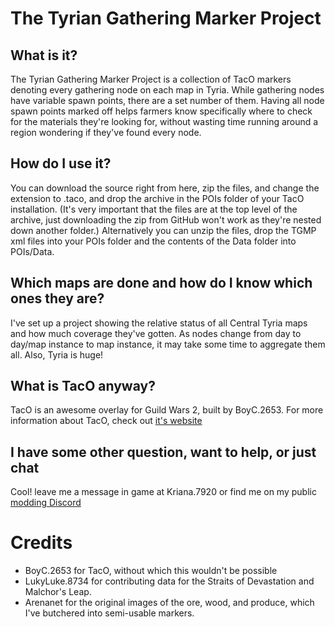 # The Tyrian Gathering Marker Project

## What is it?
The Tyrian Gathering Marker Project is a collection of TacO markers denoting every gathering node on each map in Tyria. While gathering nodes have variable spawn points, there are a set number of them. Having all node spawn points marked off helps farmers know specifically where to check for the materials they're looking for, without wasting time running around a region wondering if they've found every node.

## How do I use it?
You can download the source right from here, zip the files, and change the extension to .taco, and drop the archive in the POIs folder of your TacO installation. (It's very important that the files are at the top level of the archive, just downloading the zip from GitHub won't work as they're nested down another folder.) Alternatively you can unzip the files, drop the TGMP xml files into your POIs folder and the contents of the Data folder into POIs/Data.

## Which maps are done and how do I know which ones they are?
I've set up a project showing the relative status of all Central Tyria maps and how much coverage they've gotten. As nodes change from day to day/map instance to map instance, it may take some time to aggregate them all. Also, Tyria is huge!

## What is TacO anyway?
TacO is an awesome overlay for Guild Wars 2, built by BoyC.2653. For more information about TacO, check out [it's website](http://www.gw2taco.com/)

## I have some other question, want to help, or just chat
Cool! leave me a message in game at Kriana.7920 or find me on my public [modding Discord](https://discord.gg/26HmrhAfMb)

# Credits
- BoyC.2653 for TacO, without which this wouldn't be possible
- LukyLuke.8734 for contributing data for the Straits of Devastation and Malchor's Leap.
- Arenanet for the original images of the ore, wood, and produce, which I've butchered into semi-usable markers.
